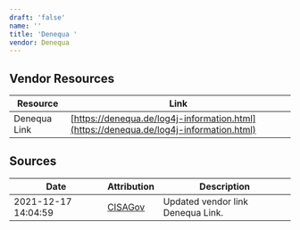 ```yaml
---
draft: 'false'
name: ''
title: 'Denequa '
vendor: Denequa
---
```


## Vendor Resources
| Resource | Link |
| --- | --- |
| Denequa Link | [https://denequa.de/log4j-information.html](https://denequa.de/log4j-information.html) |



## Sources
| Date | Attribution | Description |
| --- | --- | --- |
| 2021-12-17 14:04:59 | [CISAGov](https://raw.githubusercontent.com/cisagov/log4j-affected-db/develop/README.md) | Updated vendor link Denequa Link.  |
